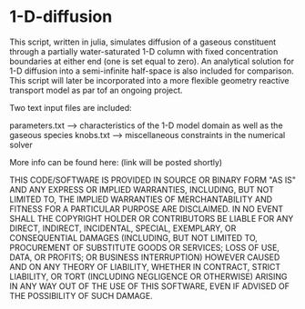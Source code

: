 # 1-D-diffusion
This script, written in julia, simulates diffusion of a gaseous constituent through a partially water-saturated 1-D column with fixed concentration boundaries at either end (one is set equal to zero). An analytical solution for 1-D diffusion into a semi-infinite half-space is also included for comparison. This script will later be incorporated into a more flexible geometry reactive transport model as par tof an ongoing project.

Two text input files are included:

parameters.txt --> characteristics of the 1-D model domain as well as the gaseous species
knobs.txt --> miscellaneous constraints in the numerical solver

More info can be found here: (link will be posted shortly)

THIS CODE/SOFTWARE IS PROVIDED IN SOURCE OR BINARY FORM "AS IS" AND ANY EXPRESS OR IMPLIED WARRANTIES, INCLUDING, BUT NOT LIMITED TO, THE IMPLIED WARRANTIES OF MERCHANTABILITY AND FITNESS FOR A PARTICULAR PURPOSE ARE DISCLAIMED. IN NO EVENT SHALL THE COPYRIGHT HOLDER OR CONTRIBUTORS BE LIABLE FOR ANY DIRECT, INDIRECT, INCIDENTAL, SPECIAL, EXEMPLARY, OR CONSEQUENTIAL DAMAGES (INCLUDING, BUT NOT LIMITED TO, PROCUREMENT OF SUBSTITUTE GOODS OR SERVICES; LOSS OF USE, DATA, OR PROFITS; OR BUSINESS INTERRUPTION) HOWEVER CAUSED AND ON ANY THEORY OF LIABILITY, WHETHER IN CONTRACT, STRICT LIABILITY, OR TORT (INCLUDING NEGLIGENCE OR OTHERWISE) ARISING IN ANY WAY OUT OF THE USE OF THIS SOFTWARE, EVEN IF ADVISED OF THE POSSIBILITY OF SUCH DAMAGE.

